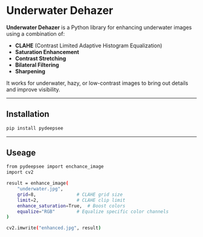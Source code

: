 # Underwater Dehazer

**Underwater Dehazer** is a Python library for enhancing underwater images using a combination of:
- **CLAHE** (Contrast Limited Adaptive Histogram Equalization)  
- **Saturation Enhancement**  
- **Contrast Stretching**  
- **Bilateral Filtering**  
- **Sharpening**  

It works for underwater, hazy, or low-contrast images to bring out details and improve visibility.

---

## Installation

```bash
pip install pydeepsee
```

---

## Useage

```bash
from pydeepsee import enchance_image
import cv2

result = enhance_image(
    "underwater.jpg",
    grid=8,               # CLAHE grid size
    limit=2,              # CLAHE clip limit
    enhance_saturation=True,  # Boost colors
    equalize="RGB"        # Equalize specific color channels
)

cv2.imwrite("enhanced.jpg", result)

```